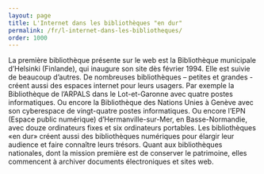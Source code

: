 ```yaml
---
layout: page
title: L'Internet dans les bibliothèques "en dur"
permalink: /fr/l-internet-dans-les-bibliotheques/
order: 1000
---
```

<p>La première bibliothèque présente sur le web est la Bibliothèque municipale d’Helsinki (Finlande), qui inaugure son site dès février 1994. Elle est suivie de beaucoup d’autres. De nombreuses bibliothèques – petites et grandes - créent aussi des espaces internet pour leurs usagers. Par exemple la Bibliothèque de l’ARPALS dans le Lot-et-Garonne avec quatre postes informatiques. Ou encore la Bibliothèque des Nations Unies à Genève avec son cyberespace de vingt-quatre postes informatiques. Ou encore l’EPN (Espace public numérique) d’Hermanville-sur-Mer, en Basse-Normandie, avec douze ordinateurs fixes et six ordinateurs portables. Les bibliothèques «en dur» créent aussi des bibliothèques numériques pour élargir leur audience et faire connaître leurs trésors. Quant aux bibliothèques nationales, dont la mission première est de conserver le patrimoine, elles commencent à archiver documents électroniques et sites web.</p>